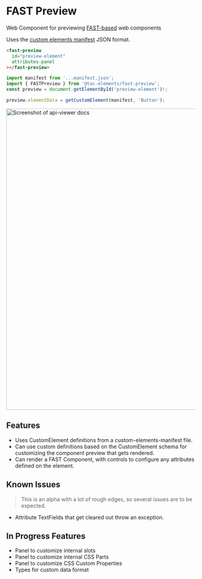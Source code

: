 # FAST Preview

Web Component for previewing [FAST-based](https://github.com/microsoft/fast) web components

Uses the [custom elements manifest](https://github.com/webcomponents/custom-elements-manifest) JSON format.

```html
<fast-preview
  id="preview-element"
  attributes-panel
></fast-preview>
```

```ts
import manifest from '...manifest.json';
import { FASTPreview } from '@tac-elements/fast-preview';
const preview = document.getElementById('preview-element')!;

preview.elementData = getCustomElement(manifest, 'Button');
```

[<img src="https://raw.githubusercontent.com/kingoftac/fast-preview/master/fast-preview-example.png" alt="Screenshot of api-viewer docs" width="800">](https://github.com/kingoftac)

## Features

- Uses CustomElement definitions from a custom-elements-manifest file.
- Can use custom definitions based on the CustomElement schema for customizing the component preview that gets rendered.
- Can render a FAST Component, with controls to configure any attributes defined on the element.

## Known Issues

> This is an alpha with a lot of rough edges, so several issues are to be expected.

- Attribute TextFields that get cleared out throw an exception.

## In Progress Features

- Panel to customize internal slots
- Panel to customize internal CSS Parts
- Panel to customize CSS Custom Properties
- Types for custom data format
